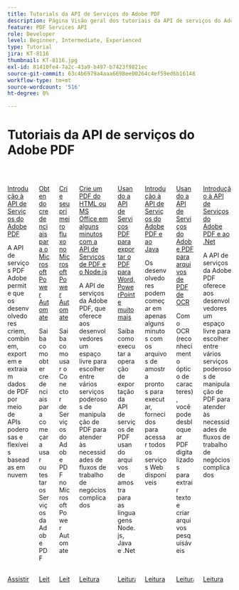 ```yaml
---
title: Tutorials da API de Serviços do Adobe PDF
description: Página Visão geral dos tutoriais da API de serviços do Adobe PDF
feature: PDF Services API
role: Developer
level: Beginner, Intermediate, Experienced
type: Tutorial
jira: KT-8116
thumbnail: KT-8116.jpg
exl-id: 81410fe4-7a2c-43a9-b497-b7423f9821ec
source-git-commit: 63c4b6979a4aaa6698ee00264c4ef59ed6b16148
workflow-type: tm+mt
source-wordcount: '516'
ht-degree: 0%

---
```


# Tutoriais da API de serviços do Adobe PDF

<!-- START CARDS HTML - DO NOT MODIFY BY HAND -->
<div class="columns">
    <div class="column is-half-tablet is-half-desktop is-one-third-widescreen" aria-label="Introduction to Adobe PDF Services API">
        <div class="card" style="height: 100%; display: flex; flex-direction: column; height: 100%;">
            <div class="card-image">
                <figure class="image x-is-16by9">
                    <a href="https://experienceleague.adobe.com/pt-br/docs/events/adobe-developers-live-recordings/2021/oct2021/pdf-services-api" title="Introdução à API de Serviços do Adobe PDF" target="_self" rel="referrer">
                        <img class="is-bordered-r-small" src="https://experienceleague.adobe.com/pt-br/docs/acrobat-services-learn/tutorials/pdfservices/media_10bdc2df8bda2e357f9bcf9913c7c799f35ab16d1.png?width=400&format=webply&optimize=medium" alt="Introdução à API de Serviços do Adobe PDF"
                             style="width: 100%; aspect-ratio: 16 / 9; object-fit: cover; overflow: hidden; display: block; margin: auto;">
                    </a>
                </figure>
            </div>
            <div class="card-content is-padded-small" style="display: flex; flex-direction: column; flex-grow: 1; justify-content: space-between;">
                <div class="top-card-content">
                    <p class="headline is-size-6 has-text-weight-bold">
                        <a href="https://experienceleague.adobe.com/pt-br/docs/events/adobe-developers-live-recordings/2021/oct2021/pdf-services-api" target="_self" rel="referrer" title="Introdução à API de Serviços do Adobe PDF">Introdução à API de Serviços do Adobe PDF</a>
                    </p>
                    <p class="is-size-6">A API de serviços PDF Adobe permite que os desenvolvedores criem, combinem, exportem e extraiam dados de PDF por meio de APIs poderosas e flexíveis baseadas em nuvem</p>
                </div>
                <a href="https://experienceleague.adobe.com/pt-br/docs/events/adobe-developers-live-recordings/2021/oct2021/pdf-services-api" target="_self" rel="referrer" class="spectrum-Button spectrum-Button--outline spectrum-Button--primary spectrum-Button--sizeM" style="align-self: flex-start; margin-top: 1rem;">
                    <span class="spectrum-Button-label has-no-wrap has-text-weight-bold">Assistir</span>
                </a>
            </div>
        </div>
    </div>
    <div class="column is-half-tablet is-half-desktop is-one-third-widescreen" aria-label="Getting credentials for Microsoft Power Automate">
        <div class="card" style="height: 100%; display: flex; flex-direction: column; height: 100%;">
            <div class="card-image">
                <figure class="image x-is-16by9">
                    <a href="https://experienceleague.adobe.com/pt-br/docs/acrobat-services-learn/tutorials/pdfservices/getting-credentials-power-automate" title="Como obter credenciais para o Microsoft Power Automate" target="_self" rel="referrer">
                        <img class="is-bordered-r-small" src="https://experienceleague.adobe.com/pt-br/docs/acrobat-services-learn/tutorials/pdfservices/media_17606f025e0364a3bdf5e2c3f34744191a654147b.png?width=400&format=webply&optimize=medium" alt="Como obter credenciais para o Microsoft Power Automate"
                             style="width: 100%; aspect-ratio: 16 / 9; object-fit: cover; overflow: hidden; display: block; margin: auto;">
                    </a>
                </figure>
            </div>
            <div class="card-content is-padded-small" style="display: flex; flex-direction: column; flex-grow: 1; justify-content: space-between;">
                <div class="top-card-content">
                    <p class="headline is-size-6 has-text-weight-bold">
                        <a href="https://experienceleague.adobe.com/pt-br/docs/acrobat-services-learn/tutorials/pdfservices/getting-credentials-power-automate" target="_self" rel="referrer" title="Como obter credenciais para o Microsoft Power Automate">Obtendo credenciais para o Microsoft Power Automate</a>
                    </p>
                    <p class="is-size-6">Saiba como obter credenciais para começar a usar ou testar os Serviços da Adobe PDF</p>
                </div>
                <a href="https://experienceleague.adobe.com/pt-br/docs/acrobat-services-learn/tutorials/pdfservices/getting-credentials-power-automate" target="_self" rel="referrer" class="spectrum-Button spectrum-Button--outline spectrum-Button--primary spectrum-Button--sizeM" style="align-self: flex-start; margin-top: 1rem;">
                    <span class="spectrum-Button-label has-no-wrap has-text-weight-bold">Leitura</span>
                </a>
            </div>
        </div>
    </div>
    <div class="column is-half-tablet is-half-desktop is-one-third-widescreen" aria-label="Create your first flow in Microsoft Power Automate">
        <div class="card" style="height: 100%; display: flex; flex-direction: column; height: 100%;">
            <div class="card-image">
                <figure class="image x-is-16by9">
                    <a href="https://experienceleague.adobe.com/pt-br/docs/acrobat-services-learn/tutorials/pdfservices/create-workflow-power-automate" title="Crie seu primeiro fluxo no Microsoft Power Automate" target="_self" rel="referrer">
                        <img class="is-bordered-r-small" src="https://experienceleague.adobe.com/pt-br/docs/acrobat-services-learn/tutorials/pdfservices/media_1b9c2f022d9f6b9181ffc9d6a272459b7b1f2e558.png?width=400&format=webply&optimize=medium" alt="Crie seu primeiro fluxo no Microsoft Power Automate"
                             style="width: 100%; aspect-ratio: 16 / 9; object-fit: cover; overflow: hidden; display: block; margin: auto;">
                    </a>
                </figure>
            </div>
            <div class="card-content is-padded-small" style="display: flex; flex-direction: column; flex-grow: 1; justify-content: space-between;">
                <div class="top-card-content">
                    <p class="headline is-size-6 has-text-weight-bold">
                        <a href="https://experienceleague.adobe.com/pt-br/docs/acrobat-services-learn/tutorials/pdfservices/create-workflow-power-automate" target="_self" rel="referrer" title="Crie seu primeiro fluxo no Microsoft Power Automate">Crie seu primeiro fluxo no Microsoft Power Automate</a>
                    </p>
                    <p class="is-size-6">Saiba como usar o Conector de Serviços do Adobe PDF no Microsoft Power Automate</p>
                </div>
                <a href="https://experienceleague.adobe.com/pt-br/docs/acrobat-services-learn/tutorials/pdfservices/create-workflow-power-automate" target="_self" rel="referrer" class="spectrum-Button spectrum-Button--outline spectrum-Button--primary spectrum-Button--sizeM" style="align-self: flex-start; margin-top: 1rem;">
                    <span class="spectrum-Button-label has-no-wrap has-text-weight-bold">Leitura</span>
                </a>
            </div>
        </div>
    </div>
    <div class="column is-half-tablet is-half-desktop is-one-third-widescreen" aria-label="Create a PDF from HTML or MS Office in a few minutes with PDF Services API and Node.js">
        <div class="card" style="height: 100%; display: flex; flex-direction: column; height: 100%;">
            <div class="card-image">
                <figure class="image x-is-16by9">
                    <a href="https://experienceleague.adobe.com/pt-br/docs/acrobat-services-learn/tutorials/pdfservices/createpdffromhtml" title="Crie um PDF do HTML ou MS Office em alguns minutos com a API de serviços de PDF e o Node.js" target="_self" rel="referrer">
                        <img class="is-bordered-r-small" src="https://experienceleague.adobe.com/pt-br/docs/acrobat-services-learn/tutorials/pdfservices/media_1938a490b89dc72095fe255feb780028d0e35bfd3.jpeg?width=400&format=webply&optimize=medium" alt="Crie um PDF do HTML ou MS Office em alguns minutos com a API de serviços de PDF e o Node.js"
                             style="width: 100%; aspect-ratio: 16 / 9; object-fit: cover; overflow: hidden; display: block; margin: auto;">
                    </a>
                </figure>
            </div>
            <div class="card-content is-padded-small" style="display: flex; flex-direction: column; flex-grow: 1; justify-content: space-between;">
                <div class="top-card-content">
                    <p class="headline is-size-6 has-text-weight-bold">
                        <a href="https://experienceleague.adobe.com/pt-br/docs/acrobat-services-learn/tutorials/pdfservices/createpdffromhtml" target="_self" rel="referrer" title="Crie um PDF do HTML ou MS Office em alguns minutos com a API de serviços de PDF e o Node.js">Crie um PDF do HTML ou MS Office em alguns minutos com a API de Serviços de PDF e o Node.js</a>
                    </p>
                    <p class="is-size-6">A API de serviços da Adobe PDF, que oferece aos desenvolvedores um espaço livre para escolher entre vários serviços poderosos de manipulação de PDF para atender às necessidades de fluxos de trabalho de negócios complicados</p>
                </div>
                <a href="https://experienceleague.adobe.com/pt-br/docs/acrobat-services-learn/tutorials/pdfservices/createpdffromhtml" target="_self" rel="referrer" class="spectrum-Button spectrum-Button--outline spectrum-Button--primary spectrum-Button--sizeM" style="align-self: flex-start; margin-top: 1rem;">
                    <span class="spectrum-Button-label has-no-wrap has-text-weight-bold">Leitura</span>
                </a>
            </div>
        </div>
    </div>
    <div class="column is-half-tablet is-half-desktop is-one-third-widescreen" aria-label="Using PDF Services API to export PDF to Word, PowerPoint, and more">
        <div class="card" style="height: 100%; display: flex; flex-direction: column; height: 100%;">
            <div class="card-image">
                <figure class="image x-is-16by9">
                    <a href="https://experienceleague.adobe.com/pt-br/docs/acrobat-services-learn/tutorials/pdfservices/exportpdf" title="Usar a API de Serviços de PDF para exportar PDF para Word, PowerPoint e muito mais" target="_self" rel="referrer">
                        <img class="is-bordered-r-small" src="https://experienceleague.adobe.com/pt-br/docs/acrobat-services-learn/tutorials/pdfservices/media_1c2a613f83230468611aafd79440394925783712e.jpeg?width=400&format=webply&optimize=medium" alt="Usar a API de Serviços de PDF para exportar PDF para Word, PowerPoint e muito mais"
                             style="width: 100%; aspect-ratio: 16 / 9; object-fit: cover; overflow: hidden; display: block; margin: auto;">
                    </a>
                </figure>
            </div>
            <div class="card-content is-padded-small" style="display: flex; flex-direction: column; flex-grow: 1; justify-content: space-between;">
                <div class="top-card-content">
                    <p class="headline is-size-6 has-text-weight-bold">
                        <a href="https://experienceleague.adobe.com/pt-br/docs/acrobat-services-learn/tutorials/pdfservices/exportpdf" target="_self" rel="referrer" title="Usar a API de Serviços de PDF para exportar PDF para Word, PowerPoint e muito mais">Usando a API de Serviços PDF para exportar o PDF para Word, PowerPoint e muito mais</a>
                    </p>
                    <p class="is-size-6">Saiba como executar a operação de exportação da API de serviços de PDF usando arquivos de amostra para as linguagens Node.js, Java e .Net</p>
                </div>
                <a href="https://experienceleague.adobe.com/pt-br/docs/acrobat-services-learn/tutorials/pdfservices/exportpdf" target="_self" rel="referrer" class="spectrum-Button spectrum-Button--outline spectrum-Button--primary spectrum-Button--sizeM" style="align-self: flex-start; margin-top: 1rem;">
                    <span class="spectrum-Button-label has-no-wrap has-text-weight-bold">Leitura</span>
                </a>
            </div>
        </div>
    </div>
    <div class="column is-half-tablet is-half-desktop is-one-third-widescreen" aria-label="Getting started with Adobe PDF Services API and Java">
        <div class="card" style="height: 100%; display: flex; flex-direction: column; height: 100%;">
            <div class="card-image">
                <figure class="image x-is-16by9">
                    <a href="https://experienceleague.adobe.com/pt-br/docs/acrobat-services-learn/tutorials/pdfservices/gettingstartedjava" title="Introdução à API de Serviços do Adobe PDF e Java" target="_self" rel="referrer">
                        <img class="is-bordered-r-small" src="https://experienceleague.adobe.com/pt-br/docs/acrobat-services-learn/tutorials/pdfservices/media_1dbfd1a00e5cfc2219b46df6ffbdae9edaaee44e3.jpeg?width=400&format=webply&optimize=medium" alt="Introdução à API de Serviços do Adobe PDF e Java"
                             style="width: 100%; aspect-ratio: 16 / 9; object-fit: cover; overflow: hidden; display: block; margin: auto;">
                    </a>
                </figure>
            </div>
            <div class="card-content is-padded-small" style="display: flex; flex-direction: column; flex-grow: 1; justify-content: space-between;">
                <div class="top-card-content">
                    <p class="headline is-size-6 has-text-weight-bold">
                        <a href="https://experienceleague.adobe.com/pt-br/docs/acrobat-services-learn/tutorials/pdfservices/gettingstartedjava" target="_self" rel="referrer" title="Introdução à API de Serviços do Adobe PDF e Java">Introdução à API de Serviços do Adobe PDF e ao Java</a>
                    </p>
                    <p class="is-size-6">Os desenvolvedores podem começar em apenas alguns minutos com os arquivos de amostra prontos para executar, fornecidos para acessar todos os serviços Web disponíveis</p>
                </div>
                <a href="https://experienceleague.adobe.com/pt-br/docs/acrobat-services-learn/tutorials/pdfservices/gettingstartedjava" target="_self" rel="referrer" class="spectrum-Button spectrum-Button--outline spectrum-Button--primary spectrum-Button--sizeM" style="align-self: flex-start; margin-top: 1rem;">
                    <span class="spectrum-Button-label has-no-wrap has-text-weight-bold">Leitura</span>
                </a>
            </div>
        </div>
    </div>
    <div class="column is-half-tablet is-half-desktop is-one-third-widescreen" aria-label="Using Adobe PDF Services API to OCR PDF files">
        <div class="card" style="height: 100%; display: flex; flex-direction: column; height: 100%;">
            <div class="card-image">
                <figure class="image x-is-16by9">
                    <a href="https://experienceleague.adobe.com/pt-br/docs/acrobat-services-learn/tutorials/pdfservices/ocr" title="Uso da API de Serviços do Adobe PDF em arquivos de PDF de OCR" target="_self" rel="referrer">
                        <img class="is-bordered-r-small" src="https://experienceleague.adobe.com/pt-br/docs/acrobat-services-learn/tutorials/pdfservices/media_142c638a3b6c3b21eb2fb54dab0af688a19e23731.jpeg?width=400&format=webply&optimize=medium" alt="Uso da API de Serviços do Adobe PDF em arquivos de PDF de OCR"
                             style="width: 100%; aspect-ratio: 16 / 9; object-fit: cover; overflow: hidden; display: block; margin: auto;">
                    </a>
                </figure>
            </div>
            <div class="card-content is-padded-small" style="display: flex; flex-direction: column; flex-grow: 1; justify-content: space-between;">
                <div class="top-card-content">
                    <p class="headline is-size-6 has-text-weight-bold">
                        <a href="https://experienceleague.adobe.com/pt-br/docs/acrobat-services-learn/tutorials/pdfservices/ocr" target="_self" rel="referrer" title="Uso da API de Serviços do Adobe PDF em arquivos de PDF de OCR">Usando a API de Serviços do Adobe PDF para arquivos de PDF de OCR</a>
                    </p>
                    <p class="is-size-6">Com o OCR (reconhecimento óptico de caracteres), você pode desbloquear PDF digitalizados para extrair texto e criar arquivos pesquisáveis</p>
                </div>
                <a href="https://experienceleague.adobe.com/pt-br/docs/acrobat-services-learn/tutorials/pdfservices/ocr" target="_self" rel="referrer" class="spectrum-Button spectrum-Button--outline spectrum-Button--primary spectrum-Button--sizeM" style="align-self: flex-start; margin-top: 1rem;">
                    <span class="spectrum-Button-label has-no-wrap has-text-weight-bold">Leitura</span>
                </a>
            </div>
        </div>
    </div>
    <div class="column is-half-tablet is-half-desktop is-one-third-widescreen" aria-label="Getting started with Adobe PDF Services API and .Net">
        <div class="card" style="height: 100%; display: flex; flex-direction: column; height: 100%;">
            <div class="card-image">
                <figure class="image x-is-16by9">
                    <a href="https://experienceleague.adobe.com/pt-br/docs/acrobat-services-learn/tutorials/pdfservices/gettingstartednet" title="Introdução à API de Serviços do Adobe PDF e ao .Net" target="_self" rel="referrer">
                        <img class="is-bordered-r-small" src="https://experienceleague.adobe.com/pt-br/docs/acrobat-services-learn/tutorials/pdfservices/media_11d550069c9dce1a7aa350f44b414ceb4ce859172.jpeg?width=400&format=webply&optimize=medium" alt="Introdução à API de Serviços do Adobe PDF e ao .Net"
                             style="width: 100%; aspect-ratio: 16 / 9; object-fit: cover; overflow: hidden; display: block; margin: auto;">
                    </a>
                </figure>
            </div>
            <div class="card-content is-padded-small" style="display: flex; flex-direction: column; flex-grow: 1; justify-content: space-between;">
                <div class="top-card-content">
                    <p class="headline is-size-6 has-text-weight-bold">
                        <a href="https://experienceleague.adobe.com/pt-br/docs/acrobat-services-learn/tutorials/pdfservices/gettingstartednet" target="_self" rel="referrer" title="Introdução à API de Serviços do Adobe PDF e ao .Net">Introdução à API de Serviços do Adobe PDF e ao .Net</a>
                    </p>
                    <p class="is-size-6">A API de serviços da Adobe PDF oferece aos desenvolvedores um espaço livre para escolher entre vários serviços poderosos de manipulação de PDF para atender às necessidades de fluxos de trabalho de negócios complicados</p>
                </div>
                <a href="https://experienceleague.adobe.com/pt-br/docs/acrobat-services-learn/tutorials/pdfservices/gettingstartednet" target="_self" rel="referrer" class="spectrum-Button spectrum-Button--outline spectrum-Button--primary spectrum-Button--sizeM" style="align-self: flex-start; margin-top: 1rem;">
                    <span class="spectrum-Button-label has-no-wrap has-text-weight-bold">Leitura</span>
                </a>
            </div>
        </div>
    </div>
</div>
<!-- END CARDS HTML - DO NOT MODIFY BY HAND -->
